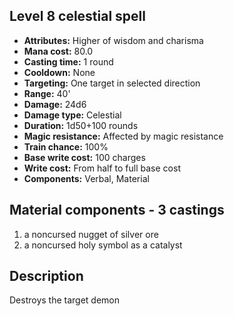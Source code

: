## Level 8 celestial spell
- **Attributes:** Higher of wisdom and charisma
- **Mana cost:** 80.0
- **Casting time:** 1 round
- **Cooldown:** None
- **Targeting:** One target in selected direction
- **Range:** 40'
- **Damage:** 24d6
- **Damage type:** Celestial
- **Duration:** 1d50+100 rounds
- **Magic resistance:** Affected by magic resistance
- **Train chance:** 100%
- **Base write cost:** 100 charges
- **Write cost:** From half to full base cost
- **Components:** Verbal, Material
## Material components - 3 castings
1. a noncursed nugget of silver ore
2. a noncursed holy symbol as a catalyst
## Description
Destroys the target demon
